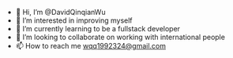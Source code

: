 - 👋 Hi, I’m @DavidQinqianWu
- 👀 I’m interested in improving myself
- 🌱 I’m currently learning to be a fullstack developer
- 💞️ I’m looking to collaborate on working with international people
- 📫 How to reach me wqq1992324@gmail.com

